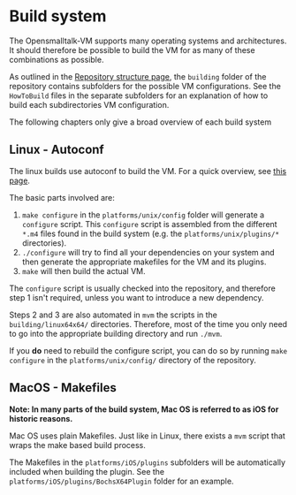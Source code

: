 # Build system

The Opensmalltalk-VM supports many operating systems and architectures.
It should therefore be possible to build the VM for as many of these combinations as possible.

As outlined in the [Repository structure page](./repository-structure.md), the `building` folder of the repository contains subfolders for the possible VM configurations. See the `HowToBuild` files in the separate subfolders for an explanation of how to build each subdirectories VM configuration.

The following chapters only give a broad overview of each build system

## Linux - Autoconf
The linux builds use autoconf to build the VM.
For a quick overview, see [this page](https://www-f9.ijs.si/~studen/blogs/posts/2015/Jun/05/autoconf-explained/).

The basic parts involved are:
1. `make configure` in the `platforms/unix/config` folder will generate a `configure` script.
	This `configure` script is assembled from the different `*.m4` files found in the build system (e.g. the `platforms/unix/plugins/*` directories).
2. `./configure` will try to find all your dependencies on your system and then generate the appropriate makefiles for the VM and its plugins.
3. `make` will then build the actual VM.

The `configure` script is usually checked into the repository, and therefore step 1 isn't required, unless you want to introduce a new dependency.

Steps 2 and 3 are also automated in `mvm` the scripts in the `building/linux64x64/` directories.
Therefore, most of the time you only need to go into the appropriate building directory and run `./mvm`.

If you **do** need to rebuild the configure script, you can do so by running `make configure` in the `platforms/unix/config/` directory of the repository.

## MacOS - Makefiles
**Note: In many parts of the build system, Mac OS is referred to as iOS for historic reasons.**

Mac OS uses plain Makefiles.
Just like in Linux, there exists a `mvm` script that wraps the make based build process.

The Makefiles in the `platforms/iOS/plugins` subfolders will be automatically included when building the plugin.
See the `platforms/iOS/plugins/BochsX64Plugin` folder for an example. 
